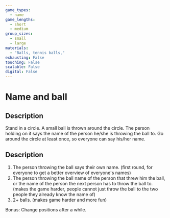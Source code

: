 ```yaml
---
game_types:
  - name
game_lengths:
  - short
  - medium
group_sizes:
  - small
  - large
materials:
  - "Balls, tennis balls,"
exhausting: False
touching: False
scalable: False
digital: False
---
```

# Name and ball

## Description
Stand in a circle. A small ball is thrown around the circle. The person holding on it says the name of the person he/she is throwing the ball to. Go around the circle at least once, so everyone can say his/her name.

## Description
1. The person throwing the ball says their own name. (first round, for everyone to get a better overview of everyone's names)
2. The person throwing the ball name of the person that threw him the ball, or the name of the person the next person has to throw the ball to. (makes the game harder, people cannot just throw the ball to the two people they already know the name of)
3. 2+ balls. (makes game harder and more fun)

Bonus: Change positions after a while.
